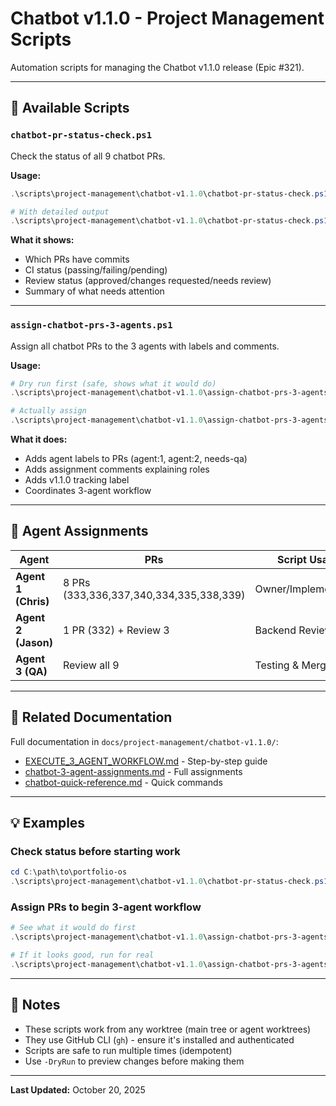 # Chatbot v1.1.0 - Project Management Scripts

Automation scripts for managing the Chatbot v1.1.0 release (Epic #321).

---

## 📜 Available Scripts

### `chatbot-pr-status-check.ps1`
Check the status of all 9 chatbot PRs.

**Usage:**
```powershell
.\scripts\project-management\chatbot-v1.1.0\chatbot-pr-status-check.ps1

# With detailed output
.\scripts\project-management\chatbot-v1.1.0\chatbot-pr-status-check.ps1 -Detailed
```

**What it shows:**
- Which PRs have commits
- CI status (passing/failing/pending)
- Review status (approved/changes requested/needs review)
- Summary of what needs attention

---

### `assign-chatbot-prs-3-agents.ps1`
Assign all chatbot PRs to the 3 agents with labels and comments.

**Usage:**
```powershell
# Dry run first (safe, shows what it would do)
.\scripts\project-management\chatbot-v1.1.0\assign-chatbot-prs-3-agents.ps1 -DryRun

# Actually assign
.\scripts\project-management\chatbot-v1.1.0\assign-chatbot-prs-3-agents.ps1
```

**What it does:**
- Adds agent labels to PRs (agent:1, agent:2, needs-qa)
- Adds assignment comments explaining roles
- Adds v1.1.0 tracking label
- Coordinates 3-agent workflow

---

## 👥 Agent Assignments

| Agent | PRs | Script Usage |
|-------|-----|--------------|
| **Agent 1 (Chris)** | 8 PRs (333,336,337,340,334,335,338,339) | Owner/Implementation |
| **Agent 2 (Jason)** | 1 PR (332) + Review 3 | Backend Review |
| **Agent 3 (QA)** | Review all 9 | Testing & Merge |

---

## 🔗 Related Documentation

Full documentation in `docs/project-management/chatbot-v1.1.0/`:
- [EXECUTE_3_AGENT_WORKFLOW.md](../../../docs/project-management/chatbot-v1.1.0/EXECUTE_3_AGENT_WORKFLOW.md) - Step-by-step guide
- [chatbot-3-agent-assignments.md](../../../docs/project-management/chatbot-v1.1.0/chatbot-3-agent-assignments.md) - Full assignments
- [chatbot-quick-reference.md](../../../docs/project-management/chatbot-v1.1.0/chatbot-quick-reference.md) - Quick commands

---

## 💡 Examples

### Check status before starting work
```powershell
cd C:\path\to\portfolio-os
.\scripts\project-management\chatbot-v1.1.0\chatbot-pr-status-check.ps1
```

### Assign PRs to begin 3-agent workflow
```powershell
# See what it would do first
.\scripts\project-management\chatbot-v1.1.0\assign-chatbot-prs-3-agents.ps1 -DryRun

# If it looks good, run for real
.\scripts\project-management\chatbot-v1.1.0\assign-chatbot-prs-3-agents.ps1
```

---

## 📝 Notes

- These scripts work from any worktree (main tree or agent worktrees)
- They use GitHub CLI (`gh`) - ensure it's installed and authenticated
- Scripts are safe to run multiple times (idempotent)
- Use `-DryRun` to preview changes before making them

---

**Last Updated:** October 20, 2025

